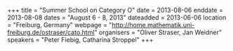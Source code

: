 +++
title = "Summer School on Category O"
date = 2013-08-06
enddate = 2013-08-08
dates = "August 6 - 8, 2013"
dateadded = 2013-06-06
location = "Freiburg, Germany"
webpage = "http://home.mathematik.uni-freiburg.de/ostraser/cato.html"
organisers = "Oliver Straser, Jan Weidner"
speakers = "Peter Fiebig, Catharina Stroppel"
+++
